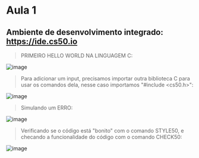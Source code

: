 # Aula 1 

## Ambiente de desenvolvimento integrado: https://ide.cs50.io

> PRIMEIRO HELLO WORLD NA LINGUAGEM C:
  
![image](https://user-images.githubusercontent.com/75676327/148661642-58e968b5-5a9b-4394-b0f8-e49c81aa09cd.png)

> Para adicionar um input, precisamos importar outra biblioteca C para usar os comandos dela, nesse caso importamos "#include <cs50.h>":

![image](https://user-images.githubusercontent.com/75676327/148663358-b28d014b-b111-47c8-8436-742ef6d74a08.png)

> Simulando um ERRO:

![image](https://user-images.githubusercontent.com/75676327/148663922-1dc8450f-0df0-46fc-9848-d71994ec0a08.png)

> Verificando se o código está "bonito" com o comando STYLE50, e checando a funcionalidade do código com o comando CHECK50:

![image](https://user-images.githubusercontent.com/75676327/148687048-c700bb5d-7d74-458c-8fff-b2bacce05b05.png)
